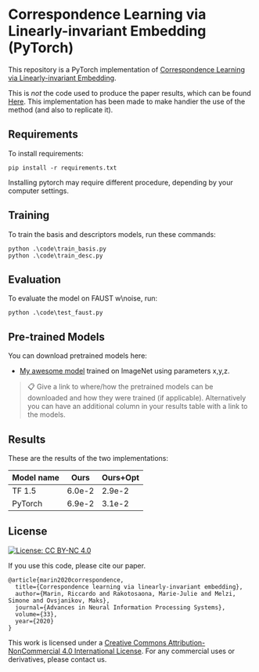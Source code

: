 # Correspondence Learning via Linearly-invariant Embedding (PyTorch)

This repository is a PyTorch implementation of [Correspondence Learning via Linearly-invariant Embedding](https://arxiv.org/abs/2010.13136).

This is *not* the code used to produce the paper results, which can be found [Here](https://github.com/riccardomarin/Diff-FMaps).
This implementation has been made to make handier the use of the method (and also to replicate it).

## Requirements

To install requirements:

```setup
pip install -r requirements.txt
```
Installing pytorch may require different procedure, depending by your computer settings.

## Training

To train the basis and descriptors models, run these commands:

```train
python .\code\train_basis.py
python .\code\train_desc.py
```

## Evaluation

To evaluate the model on FAUST w\noise, run:

```eval
python .\code\test_faust.py
```

## Pre-trained Models

You can download pretrained models here:

- [My awesome model](https://drive.google.com/mymodel.pth) trained on ImageNet using parameters x,y,z. 

>📋  Give a link to where/how the pretrained models can be downloaded and how they were trained (if applicable).  Alternatively you can have an additional column in your results table with a link to the models.

## Results

These are the results of the two implementations:

| Model name         | Ours            | Ours+Opt       |
| ------------------ |---------------- | -------------- |
| TF 1.5             |     6.0e-2      |      2.9e-2    |
| PyTorch            |     6.9e-2      |      3.1e-2    |


## License
[![License: CC BY-NC 4.0](https://img.shields.io/badge/License-CC%20BY--NC%204.0-lightgrey.svg)](https://creativecommons.org/licenses/by-nc/4.0/)

If you use this code, please cite our paper.

```
@article{marin2020correspondence,
  title={Correspondence learning via linearly-invariant embedding},
  author={Marin, Riccardo and Rakotosaona, Marie-Julie and Melzi, Simone and Ovsjanikov, Maks},
  journal={Advances in Neural Information Processing Systems},
  volume={33},
  year={2020}
}
```

This work is licensed under a [Creative Commons Attribution-NonCommercial 4.0 International License](http://creativecommons.org/licenses/by-nc/4.0/). 
For any commercial uses or derivatives, please contact us.
